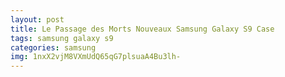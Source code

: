 ```yaml
---
layout: post
title: Le Passage des Morts Nouveaux Samsung Galaxy S9 Case
tags: samsung galaxy s9
categories: samsung
img: 1nxX2vjM8VXmUdQ65qG7plsuaA4Bu3lh-
---
```

